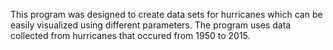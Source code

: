 This program was designed to create data sets for hurricanes which can be easily visualized using different parameters. 
The program uses data collected from hurricanes that occured from 1950 to 2015.
